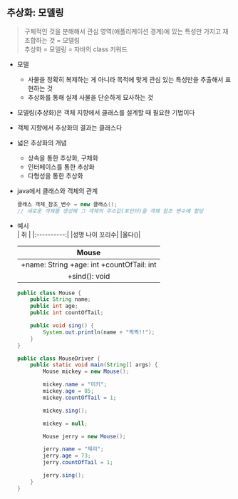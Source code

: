 ## 추상화: 모델링
> 구체적인 것을 분해해서 관심 영역(애플리케이션 경계)에 있는 특성만 가지고 재조합하는 것 = 모델링  
> 추상화 = 모델링 = 자바의 class 키워드
- 모델
  - 사물을 정확히 복제하는 게 아니라 목적에 맞게 관심 있는 특성만을 추출해서 표현하는 것  
  - 추상화를 통해 실제 사물을 단순하게 묘사하는 것
- 모델링(추상화)은 객체 지향에서 클래스를 설계할 때 필요한 기법이다
- 객체 지향에서 추상화의 결과는 클래스다  
- 넓은 추상화의 개념
  - 상속을 통한 추상화, 구체화
  - 인터페이스를 통한 추상화
  - 다형성을 통한 추상화
- java에서 클래스와 객체의 관계
    ``` java
    클래스 객체_참조_변수 = new 클래스();
    // 새로운 객체를 생성해 그 객체의 주소값(포인터)을 객체 참조 변수에 할당
    ```
- 예시  
    | 쥐 |
    |:----------:|
    |성명 나이 꼬리수|
    |울다()|


    | Mouse |
    |:----------:|
    |+name: String  +age: int   +countOfTail: int|
    |+sind(): void|
    ``` java
    public class Mouse {
        public String name;
        public int age;
        public int countOfTail;

        public void sing() {
            System.out.println(name + "찍찍!!");
        }
    }
    ```
    ``` java
    public class MouseDriver {
        public static void main(String[] args) {
            Mouse mickey = new Mouse();

            mickey.name = "미키";
            mickey.age = 85;
            mickey.countOfTail = 1;

            mickey.sing();

            mickey = null;

            Mouse jerry = new Mouse();

            jerry.name = "제리";
            jerry.age = 73;
            jerry.countOfTail = 1;

            jerry.sing();
        }
    }
    ```